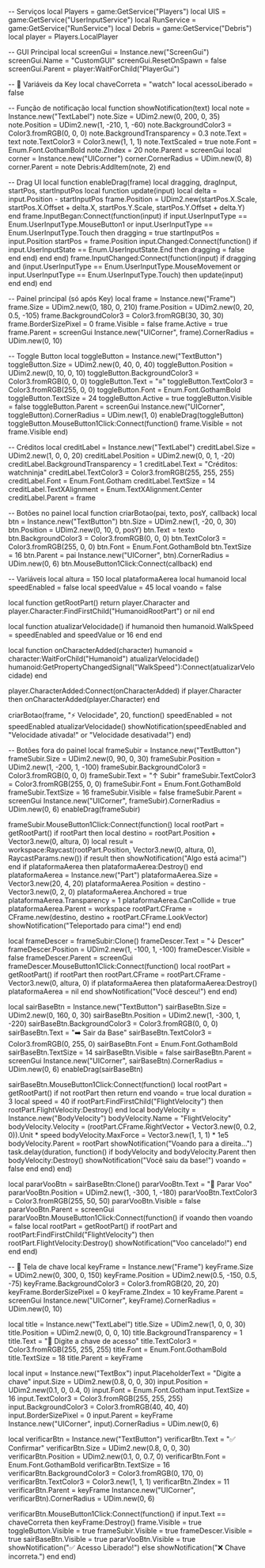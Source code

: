 -- Serviços
local Players = game:GetService("Players")
local UIS = game:GetService("UserInputService")
local RunService = game:GetService("RunService")
local Debris = game:GetService("Debris")
local player = Players.LocalPlayer

-- GUI Principal
local screenGui = Instance.new("ScreenGui")
screenGui.Name = "CustomGUI"
screenGui.ResetOnSpawn = false
screenGui.Parent = player:WaitForChild("PlayerGui")

-- 🔐 Variáveis da Key
local chaveCorreta = "watch"
local acessoLiberado = false

-- Função de notificação
local function showNotification(text)
	local note = Instance.new("TextLabel")
	note.Size = UDim2.new(0, 200, 0, 35)
	note.Position = UDim2.new(1, -210, 1, -60)
	note.BackgroundColor3 = Color3.fromRGB(0, 0, 0)
	note.BackgroundTransparency = 0.3
	note.Text = text
	note.TextColor3 = Color3.new(1, 1, 1)
	note.TextScaled = true
	note.Font = Enum.Font.GothamBold
	note.ZIndex = 20
	note.Parent = screenGui
	local corner = Instance.new("UICorner")
	corner.CornerRadius = UDim.new(0, 8)
	corner.Parent = note
	Debris:AddItem(note, 2)
end

-- Drag UI
local function enableDrag(frame)
	local dragging, dragInput, startPos, startInputPos
	local function update(input)
		local delta = input.Position - startInputPos
		frame.Position = UDim2.new(startPos.X.Scale, startPos.X.Offset + delta.X, startPos.Y.Scale, startPos.Y.Offset + delta.Y)
	end
	frame.InputBegan:Connect(function(input)
		if input.UserInputType == Enum.UserInputType.MouseButton1 or input.UserInputType == Enum.UserInputType.Touch then
			dragging = true
			startInputPos = input.Position
			startPos = frame.Position
			input.Changed:Connect(function()
				if input.UserInputState == Enum.UserInputState.End then
					dragging = false
				end
			end)
		end
	end)
	frame.InputChanged:Connect(function(input)
		if dragging and (input.UserInputType == Enum.UserInputType.MouseMovement or input.UserInputType == Enum.UserInputType.Touch) then
			update(input)
		end
	end)
end

-- Painel principal (só após Key)
local frame = Instance.new("Frame")
frame.Size = UDim2.new(0, 180, 0, 210)
frame.Position = UDim2.new(0, 20, 0.5, -105)
frame.BackgroundColor3 = Color3.fromRGB(30, 30, 30)
frame.BorderSizePixel = 0
frame.Visible = false
frame.Active = true
frame.Parent = screenGui
Instance.new("UICorner", frame).CornerRadius = UDim.new(0, 10)

-- Toggle Button
local toggleButton = Instance.new("TextButton")
toggleButton.Size = UDim2.new(0, 40, 0, 40)
toggleButton.Position = UDim2.new(0, 10, 0, 10)
toggleButton.BackgroundColor3 = Color3.fromRGB(0, 0, 0)
toggleButton.Text = "≡"
toggleButton.TextColor3 = Color3.fromRGB(255, 0, 0)
toggleButton.Font = Enum.Font.GothamBold
toggleButton.TextSize = 24
toggleButton.Active = true
toggleButton.Visible = false
toggleButton.Parent = screenGui
Instance.new("UICorner", toggleButton).CornerRadius = UDim.new(1, 0)
enableDrag(toggleButton)
toggleButton.MouseButton1Click:Connect(function()
	frame.Visible = not frame.Visible
end)

-- Créditos
local creditLabel = Instance.new("TextLabel")
creditLabel.Size = UDim2.new(1, 0, 0, 20)
creditLabel.Position = UDim2.new(0, 0, 1, -20)
creditLabel.BackgroundTransparency = 1
creditLabel.Text = "Créditos: watchninja"
creditLabel.TextColor3 = Color3.fromRGB(255, 255, 255)
creditLabel.Font = Enum.Font.Gotham
creditLabel.TextSize = 14
creditLabel.TextXAlignment = Enum.TextXAlignment.Center
creditLabel.Parent = frame

-- Botões no painel
local function criarBotao(pai, texto, posY, callback)
	local btn = Instance.new("TextButton")
	btn.Size = UDim2.new(1, -20, 0, 30)
	btn.Position = UDim2.new(0, 10, 0, posY)
	btn.Text = texto
	btn.BackgroundColor3 = Color3.fromRGB(0, 0, 0)
	btn.TextColor3 = Color3.fromRGB(255, 0, 0)
	btn.Font = Enum.Font.GothamBold
	btn.TextSize = 16
	btn.Parent = pai
	Instance.new("UICorner", btn).CornerRadius = UDim.new(0, 6)
	btn.MouseButton1Click:Connect(callback)
end

-- Variáveis
local altura = 150
local plataformaAerea
local humanoid
local speedEnabled = false
local speedValue = 45
local voando = false

local function getRootPart()
	return player.Character and player.Character:FindFirstChild("HumanoidRootPart") or nil
end

local function atualizarVelocidade()
	if humanoid then
		humanoid.WalkSpeed = speedEnabled and speedValue or 16
	end
end

local function onCharacterAdded(character)
	humanoid = character:WaitForChild("Humanoid")
	atualizarVelocidade()
	humanoid:GetPropertyChangedSignal("WalkSpeed"):Connect(atualizarVelocidade)
end

player.CharacterAdded:Connect(onCharacterAdded)
if player.Character then onCharacterAdded(player.Character) end

criarBotao(frame, "⚡ Velocidade", 20, function()
	speedEnabled = not speedEnabled
	atualizarVelocidade()
	showNotification(speedEnabled and "Velocidade ativada!" or "Velocidade desativada!")
end)

-- Botões fora do painel
local frameSubir = Instance.new("TextButton")
frameSubir.Size = UDim2.new(0, 90, 0, 30)
frameSubir.Position = UDim2.new(1, -200, 1, -100)
frameSubir.BackgroundColor3 = Color3.fromRGB(0, 0, 0)
frameSubir.Text = "↑ Subir"
frameSubir.TextColor3 = Color3.fromRGB(255, 0, 0)
frameSubir.Font = Enum.Font.GothamBold
frameSubir.TextSize = 16
frameSubir.Visible = false
frameSubir.Parent = screenGui
Instance.new("UICorner", frameSubir).CornerRadius = UDim.new(0, 6)
enableDrag(frameSubir)

frameSubir.MouseButton1Click:Connect(function()
	local rootPart = getRootPart()
	if rootPart then
		local destino = rootPart.Position + Vector3.new(0, altura, 0)
		local result = workspace:Raycast(rootPart.Position, Vector3.new(0, altura, 0), RaycastParams.new())
		if result then showNotification("Algo está acima!") end
		if plataformaAerea then plataformaAerea:Destroy() end
		plataformaAerea = Instance.new("Part")
		plataformaAerea.Size = Vector3.new(20, 4, 20)
		plataformaAerea.Position = destino - Vector3.new(0, 2, 0)
		plataformaAerea.Anchored = true
		plataformaAerea.Transparency = 1
		plataformaAerea.CanCollide = true
		plataformaAerea.Parent = workspace
		rootPart.CFrame = CFrame.new(destino, destino + rootPart.CFrame.LookVector)
		showNotification("Teleportado para cima!")
	end
end)

local frameDescer = frameSubir:Clone()
frameDescer.Text = "↓ Descer"
frameDescer.Position = UDim2.new(1, -100, 1, -100)
frameDescer.Visible = false
frameDescer.Parent = screenGui
frameDescer.MouseButton1Click:Connect(function()
	local rootPart = getRootPart()
	if rootPart then
		rootPart.CFrame = rootPart.CFrame - Vector3.new(0, altura, 0)
		if plataformaAerea then plataformaAerea:Destroy() plataformaAerea = nil end
		showNotification("Você desceu!")
	end
end)

local sairBaseBtn = Instance.new("TextButton")
sairBaseBtn.Size = UDim2.new(0, 160, 0, 30)
sairBaseBtn.Position = UDim2.new(1, -300, 1, -220)
sairBaseBtn.BackgroundColor3 = Color3.fromRGB(0, 0, 0)
sairBaseBtn.Text = "➡️ Sair da Base"
sairBaseBtn.TextColor3 = Color3.fromRGB(0, 255, 0)
sairBaseBtn.Font = Enum.Font.GothamBold
sairBaseBtn.TextSize = 14
sairBaseBtn.Visible = false
sairBaseBtn.Parent = screenGui
Instance.new("UICorner", sairBaseBtn).CornerRadius = UDim.new(0, 6)
enableDrag(sairBaseBtn)

sairBaseBtn.MouseButton1Click:Connect(function()
	local rootPart = getRootPart()
	if not rootPart then return end
	voando = true
	local duration = 3
	local speed = 40
	if rootPart:FindFirstChild("FlightVelocity") then
		rootPart.FlightVelocity:Destroy()
	end
	local bodyVelocity = Instance.new("BodyVelocity")
	bodyVelocity.Name = "FlightVelocity"
	bodyVelocity.Velocity = (rootPart.CFrame.RightVector + Vector3.new(0, 0.2, 0)).Unit * speed
	bodyVelocity.MaxForce = Vector3.new(1, 1, 1) * 1e5
	bodyVelocity.Parent = rootPart
	showNotification("Voando para a direita...")
	task.delay(duration, function()
		if bodyVelocity and bodyVelocity.Parent then
			bodyVelocity:Destroy()
			showNotification("Você saiu da base!")
			voando = false
		end
	end)
end)

local pararVooBtn = sairBaseBtn:Clone()
pararVooBtn.Text = "🛑 Parar Voo"
pararVooBtn.Position = UDim2.new(1, -300, 1, -180)
pararVooBtn.TextColor3 = Color3.fromRGB(255, 50, 50)
pararVooBtn.Visible = false
pararVooBtn.Parent = screenGui
pararVooBtn.MouseButton1Click:Connect(function()
	if voando then
		voando = false
		local rootPart = getRootPart()
		if rootPart and rootPart:FindFirstChild("FlightVelocity") then
			rootPart.FlightVelocity:Destroy()
			showNotification("Voo cancelado!")
		end
	end
end)

-- 🔑 Tela de chave
local keyFrame = Instance.new("Frame")
keyFrame.Size = UDim2.new(0, 300, 0, 150)
keyFrame.Position = UDim2.new(0.5, -150, 0.5, -75)
keyFrame.BackgroundColor3 = Color3.fromRGB(20, 20, 20)
keyFrame.BorderSizePixel = 0
keyFrame.ZIndex = 10
keyFrame.Parent = screenGui
Instance.new("UICorner", keyFrame).CornerRadius = UDim.new(0, 10)

local title = Instance.new("TextLabel")
title.Size = UDim2.new(1, 0, 0, 30)
title.Position = UDim2.new(0, 0, 0, 10)
title.BackgroundTransparency = 1
title.Text = "🔑 Digite a chave de acesso"
title.TextColor3 = Color3.fromRGB(255, 255, 255)
title.Font = Enum.Font.GothamBold
title.TextSize = 18
title.Parent = keyFrame

local input = Instance.new("TextBox")
input.PlaceholderText = "Digite a chave"
input.Size = UDim2.new(0.8, 0, 0, 30)
input.Position = UDim2.new(0.1, 0, 0.4, 0)
input.Font = Enum.Font.Gotham
input.TextSize = 16
input.TextColor3 = Color3.fromRGB(255, 255, 255)
input.BackgroundColor3 = Color3.fromRGB(40, 40, 40)
input.BorderSizePixel = 0
input.Parent = keyFrame
Instance.new("UICorner", input).CornerRadius = UDim.new(0, 6)

local verificarBtn = Instance.new("TextButton")
verificarBtn.Text = "✅ Confirmar"
verificarBtn.Size = UDim2.new(0.8, 0, 0, 30)
verificarBtn.Position = UDim2.new(0.1, 0, 0.7, 0)
verificarBtn.Font = Enum.Font.GothamBold
verificarBtn.TextSize = 16
verificarBtn.BackgroundColor3 = Color3.fromRGB(0, 170, 0)
verificarBtn.TextColor3 = Color3.new(1, 1, 1)
verificarBtn.ZIndex = 11
verificarBtn.Parent = keyFrame
Instance.new("UICorner", verificarBtn).CornerRadius = UDim.new(0, 6)

verificarBtn.MouseButton1Click:Connect(function()
	if input.Text == chaveCorreta then
		keyFrame:Destroy()
		frame.Visible = true
		toggleButton.Visible = true
		frameSubir.Visible = true
		frameDescer.Visible = true
		sairBaseBtn.Visible = true
		pararVooBtn.Visible = true
		showNotification("✅ Acesso Liberado!")
	else
		showNotification("❌ Chave incorreta.")
	end
end)
